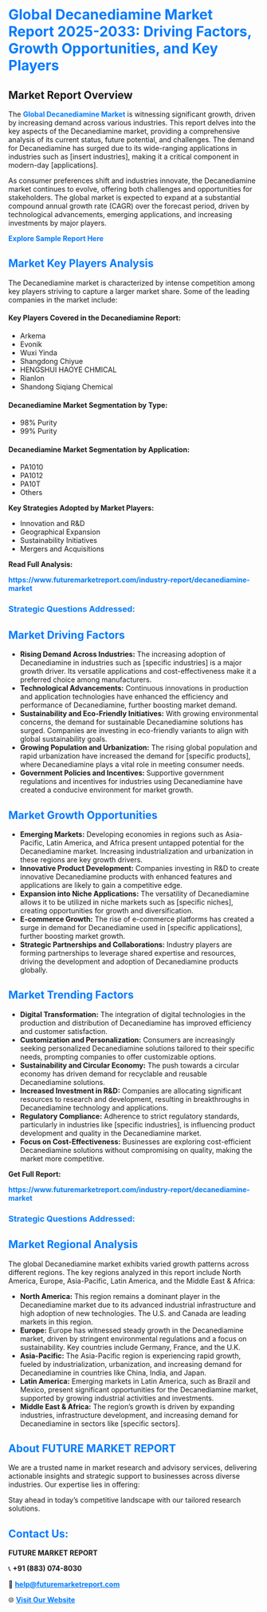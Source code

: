 <h1 style="color: #007BFF;">Global Decanediamine Market Report 2025-2033: Driving Factors, Growth Opportunities, and Key Players</h1>

<section id="overview">
<h2>Market Report Overview</h2>
<p>The <a href="https://www.futuremarketreport.com/industry-report/decanediamine-market" style="color: #007BFF; text-decoration: none;"><strong>Global Decanediamine Market</strong></a> is witnessing significant growth, driven by increasing demand across various industries. This report delves into the key aspects of the Decanediamine market, providing a comprehensive analysis of its current status, future potential, and challenges. The demand for Decanediamine has surged due to its wide-ranging applications in industries such as [insert industries], making it a critical component in modern-day [applications].</p>
<p>As consumer preferences shift and industries innovate, the Decanediamine market continues to evolve, offering both challenges and opportunities for stakeholders. The global market is expected to expand at a substantial compound annual growth rate (CAGR) over the forecast period, driven by technological advancements, emerging applications, and increasing investments by major players.</p>
</section>

<section id="overview">
<p><a href="https://www.futuremarketreport.com/request-sample/reportId=114458" style="color: #007BFF; text-decoration: none;"><strong>Explore Sample Report Here</strong></a></p>
</section>

<section id="key-players">
<h2 style="color: #007BFF;">Market Key Players Analysis</h2>
<p>The Decanediamine market is characterized by intense competition among key players striving to capture a larger market share. Some of the leading companies in the market include:</p>
<h4>Key Players Covered in the Decanediamine Report:</h4>
<ul><li>Arkema</li><li>Evonik</li><li>Wuxi Yinda</li><li>Shangdong Chiyue</li><li>HENGSHUI HAOYE CHMICAL</li><li>Rianlon</li><li>Shandong Siqiang Chemical</li></ul>
<h4>Decanediamine Market Segmentation by Type:</h4>
<ul><li>98% Purity</li><li>99% Purity</li></ul>

<h4>Decanediamine Market Segmentation by Application:</h4>
<ul><li>PA1010</li><li>PA1012</li><li>PA10T</li><li>Others</li></ul>
<p><strong>Key Strategies Adopted by Market Players:</strong></p>
<ul>
<li>Innovation and R&D</li>
<li>Geographical Expansion</li>
<li>Sustainability Initiatives</li>
<li>Mergers and Acquisitions</li>
</ul>
</section>

<section>
<p><strong>Read Full Analysis: </strong></p><a href="https://www.futuremarketreport.com/industry-report/decanediamine-market" style="color: #007BFF; text-decoration: none;"><strong>https://www.futuremarketreport.com/industry-report/decanediamine-market</strong></a>
<h3 style="color: #007BFF;">Strategic Questions Addressed:</h3>
</section>

<section id="driving-factors">
<h2 style="color: #007BFF;">Market Driving Factors</h2>
<ul>
<li><strong>Rising Demand Across Industries:</strong> The increasing adoption of Decanediamine in industries such as [specific industries] is a major growth driver. Its versatile applications and cost-effectiveness make it a preferred choice among manufacturers.</li>
<li><strong>Technological Advancements:</strong> Continuous innovations in production and application technologies have enhanced the efficiency and performance of Decanediamine, further boosting market demand.</li>
<li><strong>Sustainability and Eco-Friendly Initiatives:</strong> With growing environmental concerns, the demand for sustainable Decanediamine solutions has surged. Companies are investing in eco-friendly variants to align with global sustainability goals.</li>
<li><strong>Growing Population and Urbanization:</strong> The rising global population and rapid urbanization have increased the demand for [specific products], where Decanediamine plays a vital role in meeting consumer needs.</li>
<li><strong>Government Policies and Incentives:</strong> Supportive government regulations and incentives for industries using Decanediamine have created a conducive environment for market growth.</li>
</ul>
</section>

<section id="growth-opportunities">
<h2 style="color: #007BFF;">Market Growth Opportunities</h2>
<ul>
<li><strong>Emerging Markets:</strong> Developing economies in regions such as Asia-Pacific, Latin America, and Africa present untapped potential for the Decanediamine market. Increasing industrialization and urbanization in these regions are key growth drivers.</li>
<li><strong>Innovative Product Development:</strong> Companies investing in R&D to create innovative Decanediamine products with enhanced features and applications are likely to gain a competitive edge.</li>
<li><strong>Expansion into Niche Applications:</strong> The versatility of Decanediamine allows it to be utilized in niche markets such as [specific niches], creating opportunities for growth and diversification.</li>
<li><strong>E-commerce Growth:</strong> The rise of e-commerce platforms has created a surge in demand for Decanediamine used in [specific applications], further boosting market growth.</li>
<li><strong>Strategic Partnerships and Collaborations:</strong> Industry players are forming partnerships to leverage shared expertise and resources, driving the development and adoption of Decanediamine products globally.</li>
</ul>
</section>

<section id="trending-factors">
<h2 style="color: #007BFF;">Market Trending Factors</h2>
<ul>
<li><strong>Digital Transformation:</strong> The integration of digital technologies in the production and distribution of Decanediamine has improved efficiency and customer satisfaction.</li>
<li><strong>Customization and Personalization:</strong> Consumers are increasingly seeking personalized Decanediamine solutions tailored to their specific needs, prompting companies to offer customizable options.</li>
<li><strong>Sustainability and Circular Economy:</strong> The push towards a circular economy has driven demand for recyclable and reusable Decanediamine solutions.</li>
<li><strong>Increased Investment in R&D:</strong> Companies are allocating significant resources to research and development, resulting in breakthroughs in Decanediamine technology and applications.</li>
<li><strong>Regulatory Compliance:</strong> Adherence to strict regulatory standards, particularly in industries like [specific industries], is influencing product development and quality in the Decanediamine market.</li>
<li><strong>Focus on Cost-Effectiveness:</strong> Businesses are exploring cost-efficient Decanediamine solutions without compromising on quality, making the market more competitive.</li>
</ul>
</section>

<section>
<p><strong>Get Full Report: </strong></p><a href="https://www.futuremarketreport.com/industry-report/decanediamine-market" style="color: #007BFF; text-decoration: none;"><strong>https://www.futuremarketreport.com/industry-report/decanediamine-market</strong></a>
<h3 style="color: #007BFF;">Strategic Questions Addressed:</h3>
</section>


<section id="regional-analysis">
<h2 style="color: #007BFF;">Market Regional Analysis</h2>
<p>The global Decanediamine market exhibits varied growth patterns across different regions. The key regions analyzed in this report include North America, Europe, Asia-Pacific, Latin America, and the Middle East & Africa:</p>
<ul>
<li><strong>North America:</strong> This region remains a dominant player in the Decanediamine market due to its advanced industrial infrastructure and high adoption of new technologies. The U.S. and Canada are leading markets in this region.</li>
<li><strong>Europe:</strong> Europe has witnessed steady growth in the Decanediamine market, driven by stringent environmental regulations and a focus on sustainability. Key countries include Germany, France, and the U.K.</li>
<li><strong>Asia-Pacific:</strong> The Asia-Pacific region is experiencing rapid growth, fueled by industrialization, urbanization, and increasing demand for Decanediamine in countries like China, India, and Japan.</li>
<li><strong>Latin America:</strong> Emerging markets in Latin America, such as Brazil and Mexico, present significant opportunities for the Decanediamine market, supported by growing industrial activities and investments.</li>
<li><strong>Middle East & Africa:</strong> The region’s growth is driven by expanding industries, infrastructure development, and increasing demand for Decanediamine in sectors like [specific sectors].</li>
</ul>
</section>

<footer>
<h2 style="color: #007BFF;">About FUTURE MARKET REPORT</h2>
<p>We are a trusted name in market research and advisory services, delivering actionable insights and strategic support to businesses across diverse industries. Our expertise lies in offering:</p>

<p>Stay ahead in today’s competitive landscape with our tailored research solutions.</p>

<h2 style="color: #007BFF;">Contact Us:</h2>
<p><strong>FUTURE MARKET REPORT</strong></p>
<p>📞 <strong>+91 (883) 074-8030</strong></p>
<p>📧 <strong><a href="mailto:help@futuremarketreport.com" style="color: #007BFF;">help@futuremarketreport.com</a></strong></p>
<p>🌐 <strong><a href="https://www.futuremarketreport.com/" style="color: #007BFF;">Visit Our Website</a></strong></p>
</footer>